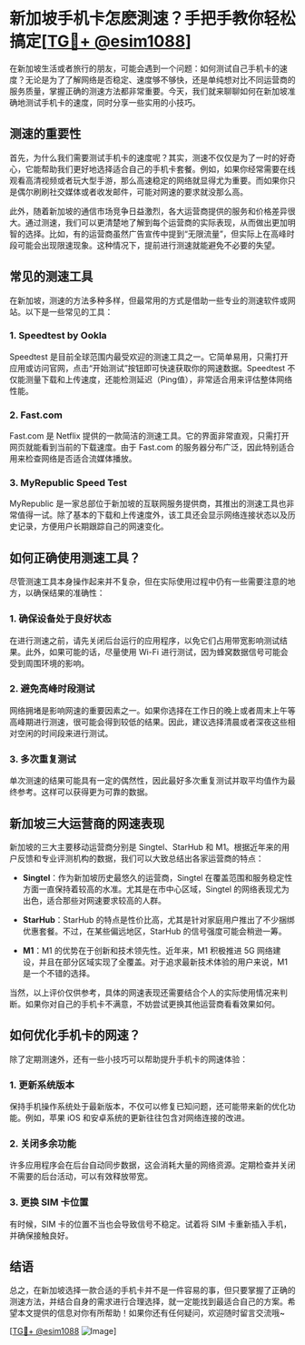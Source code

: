 # 新加坡手机卡怎麽測速？手把手教你轻松搞定[[TG💪+ @esim1088](https://t.me/s/esim1088)]

在新加坡生活或者旅行的朋友，可能会遇到一个问题：如何测试自己手机卡的速度？无论是为了了解网络是否稳定、速度够不够快，还是单纯想对比不同运营商的服务质量，掌握正确的测速方法都非常重要。今天，我们就来聊聊如何在新加坡准确地测试手机卡的速度，同时分享一些实用的小技巧。

## 测速的重要性

首先，为什么我们需要测试手机卡的速度呢？其实，测速不仅仅是为了一时的好奇心，它能帮助我们更好地选择适合自己的手机卡套餐。例如，如果你经常需要在线观看高清视频或者玩大型手游，那么高速稳定的网络就显得尤为重要。而如果你只是偶尔刷刷社交媒体或者收发邮件，可能对网速的要求就没那么高。

此外，随着新加坡的通信市场竞争日益激烈，各大运营商提供的服务和价格差异很大。通过测速，我们可以更清楚地了解到每个运营商的实际表现，从而做出更加明智的选择。比如，有的运营商虽然广告宣传中提到“无限流量”，但实际上在高峰时段可能会出现限速现象。这种情况下，提前进行测速就能避免不必要的失望。

## 常见的测速工具

在新加坡，测速的方法多种多样，但最常用的方式是借助一些专业的测速软件或网站。以下是一些常见的工具：

### 1. Speedtest by Ookla
Speedtest 是目前全球范围内最受欢迎的测速工具之一。它简单易用，只需打开应用或访问官网，点击“开始测试”按钮即可快速获取你的网速数据。Speedtest 不仅能测量下载和上传速度，还能检测延迟（Ping值），非常适合用来评估整体网络性能。

### 2. Fast.com
Fast.com 是 Netflix 提供的一款简洁的测速工具。它的界面非常直观，只需打开网页就能看到当前的下载速度。由于 Fast.com 的服务器分布广泛，因此特别适合用来检查网络是否适合流媒体播放。

### 3. MyRepublic Speed Test
MyRepublic 是一家总部位于新加坡的互联网服务提供商，其推出的测速工具也非常值得一试。除了基本的下载和上传速度外，该工具还会显示网络连接状态以及历史记录，方便用户长期跟踪自己的网速变化。

## 如何正确使用测速工具？

尽管测速工具本身操作起来并不复杂，但在实际使用过程中仍有一些需要注意的地方，以确保结果的准确性：

### 1. 确保设备处于良好状态
在进行测速之前，请先关闭后台运行的应用程序，以免它们占用带宽影响测试结果。此外，如果可能的话，尽量使用 Wi-Fi 进行测试，因为蜂窝数据信号可能会受到周围环境的影响。

### 2. 避免高峰时段测试
网络拥堵是影响网速的重要因素之一。如果你选择在工作日的晚上或者周末上午等高峰期进行测速，很可能会得到较低的结果。因此，建议选择清晨或者深夜这些相对空闲的时间段来进行测试。

### 3. 多次重复测试
单次测速的结果可能具有一定的偶然性，因此最好多次重复测试并取平均值作为最终参考。这样可以获得更为可靠的数据。

## 新加坡三大运营商的网速表现

新加坡的三大主要移动运营商分别是 Singtel、StarHub 和 M1。根据近年来的用户反馈和专业评测机构的数据，我们可以大致总结出各家运营商的特点：

- **Singtel**：作为新加坡历史最悠久的运营商，Singtel 在覆盖范围和服务稳定性方面一直保持着较高的水准。尤其是在市中心区域，Singtel 的网络表现尤为出色，适合那些对网速要求较高的人群。
  
- **StarHub**：StarHub 的特点是性价比高，尤其是针对家庭用户推出了不少捆绑优惠套餐。不过，在某些偏远地区，StarHub 的信号强度可能会稍逊一筹。

- **M1**：M1 的优势在于创新和技术领先性。近年来，M1 积极推进 5G 网络建设，并且在部分区域实现了全覆盖。对于追求最新技术体验的用户来说，M1 是一个不错的选择。

当然，以上评价仅供参考，具体的网速表现还需要结合个人的实际使用情况来判断。如果你对自己的手机卡不满意，不妨尝试更换其他运营商看看效果如何。

## 如何优化手机卡的网速？

除了定期测速外，还有一些小技巧可以帮助提升手机卡的网速体验：

### 1. 更新系统版本
保持手机操作系统处于最新版本，不仅可以修复已知问题，还可能带来新的优化功能。例如，苹果 iOS 和安卓系统的更新往往包含对网络连接的改进。

### 2. 关闭多余功能
许多应用程序会在后台自动同步数据，这会消耗大量的网络资源。定期检查并关闭不需要的后台活动，可以有效释放带宽。

### 3. 更换 SIM 卡位置
有时候，SIM 卡的位置不当也会导致信号不稳定。试着将 SIM 卡重新插入手机，并确保接触良好。

## 结语

总之，在新加坡选择一款合适的手机卡并不是一件容易的事，但只要掌握了正确的测速方法，并结合自身的需求进行合理选择，就一定能找到最适合自己的方案。希望本文提供的信息对你有所帮助！如果你还有任何疑问，欢迎随时留言交流哦~

[[TG💪+ @esim1088](https://t.me/s/esim1088) ![Image](https://i.postimg.cc/4NQfJmqS/Snipaste-2025-05-13-00-14-12.png)]